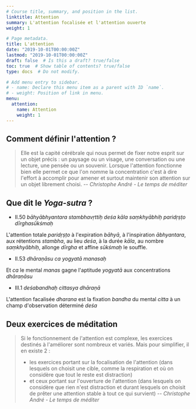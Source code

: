 ```yaml
---
# Course title, summary, and position in the list.
linktitle: Attention
summary: L'attention focalisée et l'attention ouverte
weight: 1

# Page metadata.
title: L'attention
date: "2019-10-01T00:00:00Z"
lastmod: "2019-10-01T00:00:00Z"
draft: false  # Is this a draft? true/false
toc: true  # Show table of contents? true/false
type: docs  # Do not modify.

# Add menu entry to sidebar.
# - name: Declare this menu item as a parent with ID `name`.
# - weight: Position of link in menu.
menu:
  attention:
    name: Attention
    weight: 1
---
```


## Comment définir l'attention ?
> Elle est la capité cérébrale qui nous permet de fixer notre esprit sur un
> objet précis : un paysage ou un visage, une conversation ou une lecture,
> une pensée ou un souvenir.
> Lorsque l'attention fonctionne bien elle permet ce que l'on
> nomme la concentration c'est à dire l'effort à accomplir pour amener et
> surtout maintenir son attention sur un objet librement choisi.
> -- <cite> Christophe André - Le temps de méditer</cite>

## Que dit le _Yoga-sutra_ ?

* II.50 _bāhyābhyantara stambhavṛttiḥ deśa kāla saṃkhyābhiḥ paridṛṣṭo dīrghasūkśmaḥ_

L'attention totale _paridṛṣṭo_ à l'expiration _bāhyā_,
à l'inspiration _ābhyantara_, aux rétentions _stambha_,
au lieu _deśa_, à la durée _kāla_, au nombre _saṃkhyābhiḥ_,
allonge _dīrgha_ et affine _sūkśmaḥ_ le souffle.

* II.53 _dhāraṇāsu ca yogyatā manasaḥ_

Et _ca_ le mental _manas_ gagne l'aptitude _yogyatā_ aux concentrations _dhāraṇāsu_

* III.1 _deśabandhaḥ cittasya dhāraṇā_

L'attention facalisée _dharana_ est la fixation _bandha_ du mental _citta_
à un champ d'observation déterminé _deśa_

## Deux exercices de méditation
> Si le fonctionnement de l'attention est complexe, les exercices destinés
> à l'améliorer sont nombreux et variés. Mais pour simplifier, il en existe 2 :
>
> * les exercices portant sur la focalisation de l'attention (dans lesquels on
> choisit une cible, comme la respiration et où on considère que tout le reste
> est distraction)
> * et ceux portant sur l'ouverture de l'attention (dans lesquels on considère
> que rien n'est distraction et durant lesquels on choisit de prêter une
> attention stable à tout ce qui survient)
> -- <cite> Christophe André - Le temps de méditer</cite>


